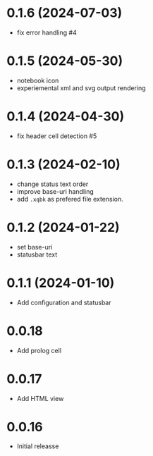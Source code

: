 # 0.1.6 (2024-07-03)
* fix error handling #4
# 0.1.5 (2024-05-30)
* notebook icon
* experiemental xml and svg output rendering
# 0.1.4 (2024-04-30)
* fix header cell detection #5
# 0.1.3 (2024-02-10)
* change status text order
* improve base-uri handling
* add `.xqbk` as prefered file extension. 
# 0.1.2 (2024-01-22)
* set base-uri
* statusbar text
# 0.1.1 (2024-01-10)
* Add configuration and statusbar
# 0.0.18
* Add prolog cell
# 0.0.17
* Add HTML view

# 0.0.16 
* Initial releasse
